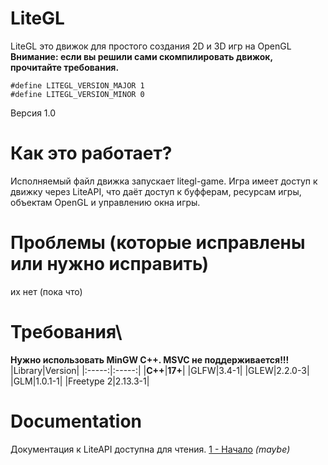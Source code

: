 # LiteGL
LiteGL это движок для простого создания 2D и 3D игр на OpenGL
**Внимание: если вы решили сами скомпилировать движок, прочитайте требования.**
```
#define LITEGL_VERSION_MAJOR 1
#define LITEGL_VERSION_MINOR 0
```
Версия 1.0 

# Как это работает?
Исполняемый файл движка запускает litegl-game. Игра имеет доступ к движку через LiteAPI, что даёт доступ к буфферам, ресурсам игры, объектам OpenGL и управлению окна игры.

# Проблемы (которые исправлены или нужно исправить)
их нет (пока что)

# Требования\
**Нужно использовать MinGW C++. MSVC не поддерживается!!!**
|Library|Version|
|:-----:|:-----:|
|**C++**|**17+**|
|GLFW|3.4-1|
|GLEW|2.2.0-3|
|GLM|1.0.1-1|
|Freetype 2|2.13.3-1|

# Documentation 
Документация к LiteAPI доступна для чтения. [1 - Начало](1_begin.md) *(maybe)*
